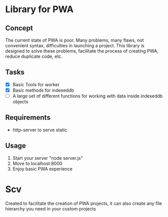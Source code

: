 # Library for PWA

## Concept
The current state of PWA is poor. Many problems, many flaws, not convenient syntax, difficulties in launching a project. This library is designed to solve these problems, facilitate the process of creating PWA, reduce duplicate code, etc.

## Tasks
- [x] Basic Tools for worker
- [x] Basic methods for indexeddb
- [ ] A large set of different functions for working with data inside indexeddb objects

## Requirements
* http-server to serve static

## Usage
1. Start your server "node server.js"
2. Move to localhost:8000
3. Enjoy basic PWA experience

# Scv
Created to facilitate the creation of PWA projects, it can also create any file hierarchy you need in your custom projects

